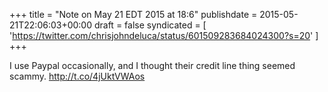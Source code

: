 +++
title = "Note on May 21 EDT 2015 at 18:6"
publishdate = 2015-05-21T22:06:03+00:00
draft = false
syndicated = [ 'https://twitter.com/chrisjohndeluca/status/601509283684024300?s=20' ]
+++

I use Paypal occasionally, and I thought their credit line thing seemed scammy. http://t.co/4jUktVWAos
